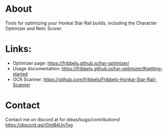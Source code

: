 # About

Tools for optimizing your Honkai Star Rail builds, including the Character Optimizer and Relic Scorer.

# Links: 

* Optimizer page: https://fribbels.github.io/hsr-optimizer/
* Usage documentation: https://fribbels.github.io/hsr-optimizer/#getting-started
* OCR Scanner: https://github.com/fribbels/Fribbels-Honkai-Star-Rail-Scanner

# Contact

Contact me on discord at for ideas/bugs/contributions! https://discord.gg/rDmB4Un7qg